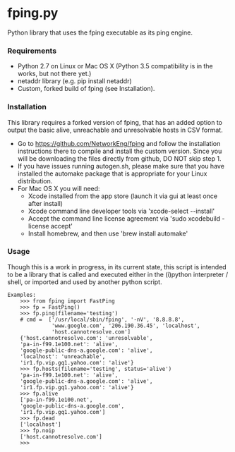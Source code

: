# fping.py
Python library that uses the fping executable as its ping engine.

### Requirements
* Python 2.7 on Linux or Mac OS X (Python 3.5 compatibility is in the works,
 but not there yet.)
* netaddr library (e.g. pip install netaddr)
* Custom, forked build of fping (see Installation).

### Installation
This library requires a forked version of fping, that has an added option to
output the basic alive, unreachable and unresolvable hosts in CSV format.

* Go to https://github.com/NetworkEng/fping and follow the installation
instructions there to compile and install the custom version. Since you will
be downloading the files directly from github, DO NOT skip step 1.
* If you have issues running autogen.sh, please make sure that you have 
installed the automake package that is appropriate for your Linux distribution.
* For Mac OS X you will need:
    * Xcode installed from the app store (launch it via gui at least once 
    after install)
    * Xcode command line developer tools via 'xcode-select --install'
    * Accept the command line license agreement via
    'sudo xcodebuild -license accept'
    * Install homebrew, and then use 'brew install automake'

### Usage
Though this is a work in progress, in its current state, this script is 
intended to be a library that is called and executed either in the (i)python 
interpreter / shell, or imported and used by another python script.

    Examples:
        >>> from fping import FastPing
        >>> fp = FastPing()
        >>> fp.ping(filename='testing')
        # cmd =  ['/usr/local/sbin/fping', '-nV', '8.8.8.8',
                  'www.google.com', '206.190.36.45', 'localhost',
                  'host.cannotresolve.com']
        {'host.cannotresolve.com': 'unresolvable',
        'pa-in-f99.1e100.net': 'alive',
        'google-public-dns-a.google.com': 'alive',
        'localhost': 'unreachable',
        'ir1.fp.vip.gq1.yahoo.com': 'alive'}
        >>> fp.hosts(filename='testing', status='alive')
        'pa-in-f99.1e100.net': 'alive',
        'google-public-dns-a.google.com': 'alive',
        'ir1.fp.vip.gq1.yahoo.com': 'alive'}
        >>> fp.alive
        ['pa-in-f99.1e100.net',
        'google-public-dns-a.google.com',
        'ir1.fp.vip.gq1.yahoo.com']
        >>> fp.dead
        ['localhost']
        >>> fp.noip
        ['host.cannotresolve.com']
        >>>
